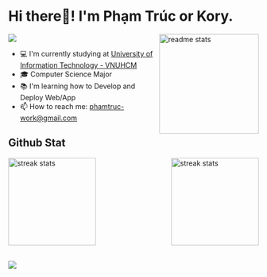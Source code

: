 <h1>
Hi there👋! I'm Phạm Trúc or Kory.
</h1>

<img src="https://github-readme-stats.vercel.app/api/top-langs/?username=phamtruc-work&layout=donut&theme=nord" alt="readme stats" align="right" height="200px"/>

<img src="https://readme-typing-svg.herokuapp.com/?font=Segeo-UI&size=35&center=true&vCenter=true&width=500&height=70&duration=3000&lines=Phạm+Thạch+Thanh+Trúc;Kory+The+Korgy;CS+Major;Web+Dev+Beginner;Dev+Ops+Wannabe" />

<ul>
    <li> 💻 I'm currently studying at <a href="https://en.uit.edu.vn/">University of Information Technology - VNUHCM</a> </li>
    <li> 🎓 Computer Science Major </li>
    <li> 📚 I'm learning how to Develop and Deploy Web/App </li>
    <li> 📫 How to reach me: <a href="mailto: phamtruc-work@gmail.com">phamtruc-work@gmail.com</a></li>
</ul>

<h2>
Github Stat
</h2>

<a href="https://github.com/DenverCoder1/github-readme-streak-stats"><img height="176" src="https://streak-stats.demolab.com/?user=phamtruc-work&count_private=false&theme=nord&border_radius=10&hide_border=true" alt="streak stats" align="right"/>

<a href="https://github.com/anuraghazra/github-readme-stats"><img height="176" src="https://github-readme-stats.vercel.app/api?username=phamtruc-work&show_icons=true&theme=nord&rank_icon=percentile&show=discussions_answered&line_height=24&border_radius=10&hide_border=true" alt="streak stats"/>


<br/>
<img src="https://github-readme-activity-graph.vercel.app/graph?username=phamtruc-work&theme=nord&radius=10&hide_border=true">
